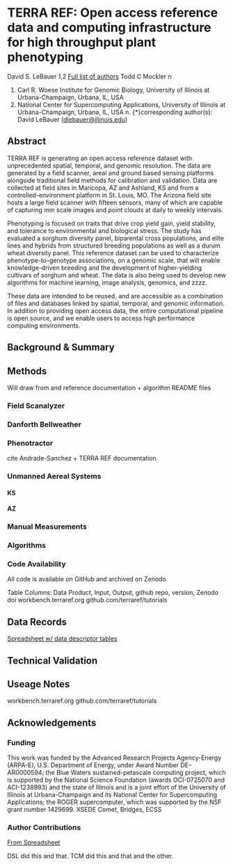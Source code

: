 # TERRA REF: Open access reference data and computing infrastructure for high throughput plant phenotyping

David S. LeBauer 1,2 
[Full list of authors](https://docs.google.com/spreadsheets/d/1FnaeJZ1A6r1fa3UvhfczMLKh5CWaSMErBRw4vTKgPe8/edit#gid=1569331325)
Todd C Mockler n

1. Carl R. Woese Institute for Genomic Biology, University of Illinois at Urbana-Champaign, Urbana, IL, USA 
2. National Center for Supercomputing Applications, University of Illinois at Urbana-Champaign, Urbana, IL, USA 
n. 
{*}corresponding author(s): David LeBauer (dlebauer@illinois.edu)

## Abstract

TERRA REF is generating an open access reference dataset with unprecedented spatial, temporal, and genomic resolution. The data are generated by a field scanner, areal and ground based sensing platforms alongside traditional field methods for calibration and validation. Data are collected at field sites in Maricopa, AZ and Ashland, KS and from a controlled-environment platform in St. Louis, MO. The Arizona field site hosts a large field scanner with fifteen sensors, many of which are capable of capturing mm scale images and point clouds at daily to weekly intervals.

Phenotyping is focused on traits that drive crop yield gain, yield stability, and tolerance to environmental and biological stress. The study has evaluated a sorghum diversity panel, biparental cross populations, and elite lines and hybrids from structured breeding populations as well as a durum wheat diversity panel. This reference dataset can be used to characterize phenotype-to-genotype associations, on a genomic scale, that will enable knowledge-driven breeding and the development of higher-yielding cultivars of sorghum and wheat. The data is also being used to develop new algorithms for machine learning, image analysis, genomics, and zzzz. 

These data are intended to be reused, and are accessible as a combination of files and databases linked by spatial, temporal, and genomic information. In addition to providing open access data, the entire computational pipeline is open source, and we enable users to access high performance computing environments.

## Background & Summary

## Methods

Will draw from and reference documentation + algorithm README files

### Field Scanalyzer

### Danforth Bellweather

### Phenotractor

cite Andrade-Sanchez + TERRA REF documentation

### Unmanned Aereal Systems

#### KS

#### AZ

### Manual Measurements


### Algorithms

### Code Availability

All code is available on GitHub and archived on Zenodo

Table Columns: Data Product, Input, Output, github repo, version, Zenodo doi
workbench.terraref.org
github.com/terraref/tutorials

## Data Records

[Spreadsheet w/ data descriptor tables](https://docs.google.com/spreadsheets/d/1x8RERN_ecjMvaK0NynMfdnKiuXMKPSf_zrboaSzbBGM/edit#gid=2088455634)

## Technical Validation

## Useage Notes


workbench.terraref.org
github.com/terraref/tutorials

## Acknowledgements

### Funding

This work was funded by 
  the Advanced Research Projects Agency-Energy (ARPA-E), U.S. Department of Energy, under Award Number DE-AR0000594; 
  the Blue Waters sustained-petascale computing project, which is supported by the National Science Foundation (awards OCI-0725070 and ACI-1238993) and the state of Illinois and is a joint effort of the University of Illinois at Urbana-Champaign and its National Center for Supercomputing Applications;
  the ROGER supercomputer, which was supported by the NSF grant number 1429699.
  XSEDE Comet, Bridges, ECSS
  
### Author Contributions
 
[From Spreadsheet](https://docs.google.com/spreadsheets/d/1FnaeJZ1A6r1fa3UvhfczMLKh5CWaSMErBRw4vTKgPe8/edit#gid=1569331325)

DSL did this and that. 
TCM did this and that and the other. 
